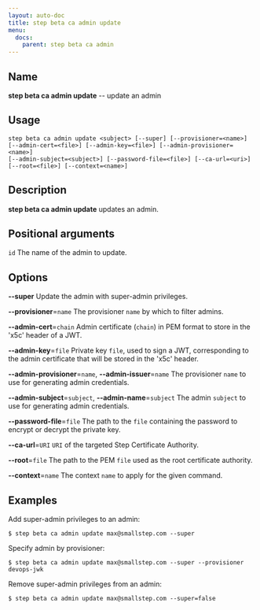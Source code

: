 ```yaml
---
layout: auto-doc
title: step beta ca admin update
menu:
  docs:
    parent: step beta ca admin
---
```


## Name
**step beta ca admin update** -- update an admin

## Usage

```raw
step beta ca admin update <subject> [--super] [--provisioner=<name>]
[--admin-cert=<file>] [--admin-key=<file>] [--admin-provisioner=<name>]
[--admin-subject=<subject>] [--password-file=<file>] [--ca-url=<uri>]
[--root=<file>] [--context=<name>]
```

## Description

**step beta ca admin update** updates an admin.

## Positional arguments

`id`
The name of the admin to update.

## Options


**--super**
Update the admin with super-admin privileges.

**--provisioner**=`name`
The provisioner `name` by which to filter admins.

**--admin-cert**=`chain`
Admin certificate (`chain`) in PEM format to store in the 'x5c' header of a JWT.

**--admin-key**=`file`
Private key `file`, used to sign a JWT, corresponding to the admin certificate that will
be stored in the 'x5c' header.

**--admin-provisioner**=`name`, **--admin-issuer**=`name`
The provisioner `name` to use for generating admin credentials.

**--admin-subject**=`subject`, **--admin-name**=`subject`
The admin `subject` to use for generating admin credentials.

**--password-file**=`file`
The path to the `file` containing the password to encrypt or decrypt the private key.

**--ca-url**=`URI`
`URI` of the targeted Step Certificate Authority.

**--root**=`file`
The path to the PEM `file` used as the root certificate authority.

**--context**=`name`
The context `name` to apply for the given command.

## Examples

Add super-admin privileges to an admin:
```shell
$ step beta ca admin update max@smallstep.com --super
```

Specify admin by provisioner:
```shell
$ step beta ca admin update max@smallstep.com --super --provisioner devops-jwk
```

Remove super-admin privileges from an admin:
```shell
$ step beta ca admin update max@smallstep.com --super=false
```


